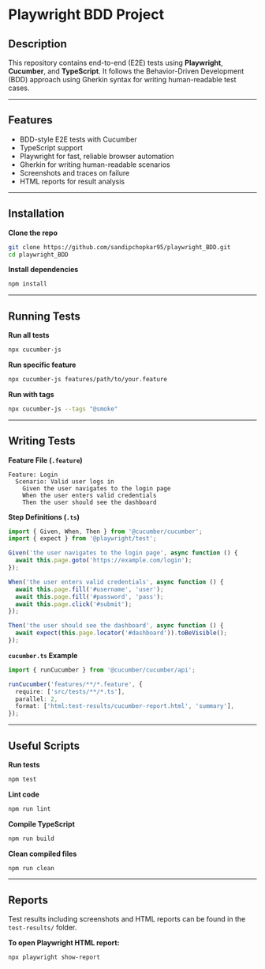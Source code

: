 
# Playwright BDD Project

## Description

This repository contains end-to-end (E2E) tests using **Playwright**, **Cucumber**, and **TypeScript**. It follows the Behavior-Driven Development (BDD) approach using Gherkin syntax for writing human-readable test cases.

---

## Features

- BDD-style E2E tests with Cucumber
- TypeScript support
- Playwright for fast, reliable browser automation
- Gherkin for writing human-readable scenarios
- Screenshots and traces on failure
- HTML reports for result analysis

---

## Installation

**Clone the repo**

```bash
git clone https://github.com/sandipchopkar95/playwright_BDD.git
cd playwright_BDD
```

**Install dependencies**

```bash
npm install
```

---

## Running Tests

**Run all tests**

```bash
npx cucumber-js
```

**Run specific feature**

```bash
npx cucumber-js features/path/to/your.feature
```

**Run with tags**

```bash
npx cucumber-js --tags "@smoke"
```

---

## Writing Tests

**Feature File (`.feature`)**

```gherkin
Feature: Login
  Scenario: Valid user logs in
    Given the user navigates to the login page
    When the user enters valid credentials
    Then the user should see the dashboard
```

**Step Definitions (`.ts`)**

```ts
import { Given, When, Then } from '@cucumber/cucumber';
import { expect } from '@playwright/test';

Given('the user navigates to the login page', async function () {
  await this.page.goto('https://example.com/login');
});

When('the user enters valid credentials', async function () {
  await this.page.fill('#username', 'user');
  await this.page.fill('#password', 'pass');
  await this.page.click('#submit');
});

Then('the user should see the dashboard', async function () {
  await expect(this.page.locator('#dashboard')).toBeVisible();
});
```

**`cucumber.ts` Example**

```ts
import { runCucumber } from '@cucumber/cucumber/api';

runCucumber('features/**/*.feature', {
  require: ['src/tests/**/*.ts'],
  parallel: 2,
  format: ['html:test-results/cucumber-report.html', 'summary'],
});
```

---

## Useful Scripts

**Run tests**

```bash
npm test
```

**Lint code**

```bash
npm run lint
```

**Compile TypeScript**

```bash
npm run build
```

**Clean compiled files**

```bash
npm run clean
```

---

## Reports

Test results including screenshots and HTML reports can be found in the `test-results/` folder.

**To open Playwright HTML report:**

```bash
npx playwright show-report
```
